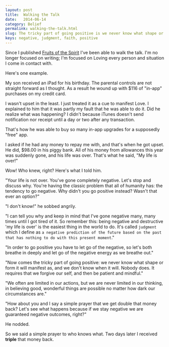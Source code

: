 ```yaml
---
layout: post
title:  Walking the Talk
date:   2014-06-14
category: Belief
permalink: walking-the-talk.html
slug: The tricky part of going positive is we never know what shape or form it will manifest as, and we don't know when it will. Nobody does. It requires that we forgive our self, and then be patient and mindful.
keys: negative, judgment, faith, positive
---
```

Since I published [Fruits of the Spirit][leanpub] I've been able to walk the talk. I'm no longer focused on writing; I'm focused on Loving every person and situation I come in contact with.

Here's one example.

My son received an iPad for his birthday. The parental controls are not straight forward as I thought. As a result he wound up with $116 of "in-app" purchases on my credit card.

I wasn't upset in the least. I just treated it as a cue to manifest Love. I explained to him that it was partly my fault that he was able to do it. Did he realize what was happening? I didn't because iTunes doesn't send notification nor receipt until a day or two after any transaction.

That's how he was able to buy so many in-app upgrades for a supposedly "free" app.

I asked if he had any money to repay me with, and that's when he got upset. He did, $98.00 in his piggy bank. All of his money from allowances this year was suddenly gone, and his life was over. That's what he said, "My life is over!"

Wow! Who knew, right? Here's what I told him.

"Your life is not over. You've gone completely negative. Let's stop and discuss why. You're having the classic problem that all of humanity has: the tendency to go negative. Why didn't you go positive instead? Wasn't that ever an option?"

"I don't know!" he sobbed angrily.

"I can tell you why and keep in mind that I've gone negative many, many times until I got tired of it. So remember this: being negative and destructive 'my life is over' is the easiest thing in the world to do. It's called `judgment` which I define as `a negative prediction of the future based on the past that has nothing to do with this present moment`."

"In order to go positive you have to let go of the negative, so let's both breathe in deeply and let go of the negative energy as we breathe out."

"Now comes the tricky part of going positive: we never know what shape or form it will manifest as, and we don't know when it will. Nobody does. It requires that we forgive our self, and then be patient and mindful."

"We often are limited in our actions, but we are never limited in our thinking, in believing good, wonderful things are possible no matter how dark our circumstances are."

"How about you and I say a simple prayer that we get double that money back? Let's see what happens because if we stay negative we are guaranteed negative outcomes, right?"

He nodded.

So we said a simple prayer to who knows what. Two days later I received **triple** that money back.

[leanpub]: https://leanpub.com/fruitsofthespirit